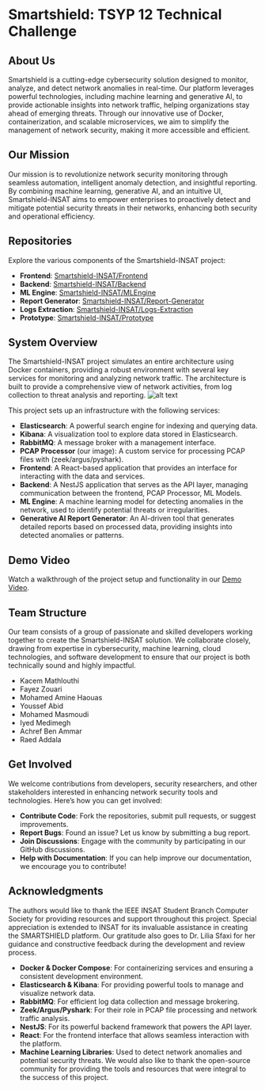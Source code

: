 # Smartshield: TSYP 12 Technical Challenge

## About Us
Smartshield is a cutting-edge cybersecurity solution designed to monitor, analyze, and detect network anomalies in real-time. Our platform leverages powerful technologies, including machine learning and generative AI, to provide actionable insights into network traffic, helping organizations stay ahead of emerging threats. Through our innovative use of Docker, containerization, and scalable microservices, we aim to simplify the management of network security, making it more accessible and efficient.

## Our Mission
Our mission is to revolutionize network security monitoring through seamless automation, intelligent anomaly detection, and insightful reporting. By combining machine learning, generative AI, and an intuitive UI, Smartshield-INSAT aims to empower enterprises to proactively detect and mitigate potential security threats in their networks, enhancing both security and operational efficiency.

## Repositories
Explore the various components of the Smartshield-INSAT project:

- **Frontend**: [Smartshield-INSAT/Frontend](https://github.com/Smartshield-INSAT/Frontend)
- **Backend**: [Smartshield-INSAT/Backend](https://github.com/Smartshield-INSAT/Backend)
- **ML Engine**: [Smartshield-INSAT/MLEngine](https://github.com/Smartshield-INSAT/MLEngine)
- **Report Generator**: [Smartshield-INSAT/Report-Generator](https://github.com/Smartshield-INSAT/Report-Generator)
- **Logs Extraction**: [Smartshield-INSAT/Logs-Extraction](https://github.com/Smartshield-INSAT/Logs-Extraction)
- **Prototype**: [Smartshield-INSAT/Prototype](https://github.com/Smartshield-INSAT/Prototype)

## System Overview
The Smartshield-INSAT project simulates an entire architecture using Docker containers, providing a robust environment with several key services for monitoring and analyzing network traffic. The architecture is built to provide a comprehensive view of network activities, from log collection to threat analysis and reporting.
![alt text](image.png)

This project sets up an infrastructure with the following services:

- **Elasticsearch**: A powerful search engine for indexing and querying data.
- **Kibana**: A visualization tool to explore data stored in Elasticsearch.
- **RabbitMQ**: A message broker with a management interface.
- **PCAP Processor** (our image): A custom service for processing PCAP files with (zeek/argus/pyshark).
- **Frontend**: A React-based application that provides an interface for interacting with the data and services. 
- **Backend**: A NestJS application that serves as the API layer, managing communication between the frontend, PCAP Processor, ML Models.
- **ML Engine**: A machine learning model for detecting anomalies in the network, used to identify potential threats or irregularities.
- **Generative AI Report Generator**: An AI-driven tool that generates detailed reports based on processed data, providing insights into detected anomalies or patterns.

## Demo Video
Watch a walkthrough of the project setup and functionality in our 
[Demo Video](https://youtu.be/2Nd6C_SpXak).

## Team Structure
Our team consists of a group of passionate and skilled developers working together to create the Smartshield-INSAT solution. We collaborate closely, drawing from expertise in cybersecurity, machine learning, cloud technologies, and software development to ensure that our project is both technically sound and highly impactful.
- Kacem Mathlouthi
- Fayez Zouari
- Mohamed Amine Haouas
- Youssef Abid
- Mohamed Masmoudi
- Iyed Medimegh
- Achref Ben Ammar
- Raed Addala 

## Get Involved
We welcome contributions from developers, security researchers, and other stakeholders interested in enhancing network security tools and technologies. Here’s how you can get involved:
- **Contribute Code**: Fork the repositories, submit pull requests, or suggest improvements.
- **Report Bugs**: Found an issue? Let us know by submitting a bug report.
- **Join Discussions**: Engage with the community by participating in our GitHub discussions.
- **Help with Documentation**: If you can help improve our documentation, we encourage you to contribute!

## Acknowledgments
The authors would like to thank the IEEE INSAT Student Branch Computer Society for providing resources and support throughout this project. Special appreciation is extended to INSAT for its invaluable assistance in creating the SMARTSHIELD platform. Our gratitude also goes to Dr. Lilia Sfaxi for her guidance and constructive feedback during the development and review process.

- **Docker & Docker Compose**: For containerizing services and ensuring a consistent development environment.
- **Elasticsearch & Kibana**: For providing powerful tools to manage and visualize network data.
- **RabbitMQ**: For efficient log data collection and message brokering.
- **Zeek/Argus/Pyshark**: For their role in PCAP file processing and network traffic analysis.
- **NestJS**: For its powerful backend framework that powers the API layer.
- **React**: For the frontend interface that allows seamless interaction with the platform.
- **Machine Learning Libraries**: Used to detect network anomalies and potential security threats.
We would also like to thank the open-source community for providing the tools and resources that were integral to the success of this project.
